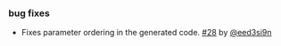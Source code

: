 
### bug fixes

- Fixes parameter ordering in the generated code. [#28][28] by [@eed3si9n][@eed3si9n]

  [28]: https://github.com/sbt/sbt-datatype/pull/28
  [@eed3si9n]: https://github.com/eed3si9n
